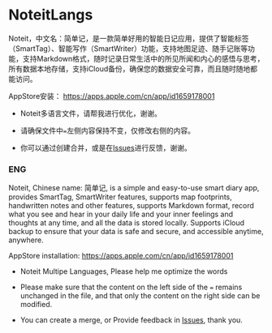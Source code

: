 # NoteitLangs

Noteit，中文名：简单记，是一款简单好用的智能日记应用，提供了智能标签（SmartTag）、智能写作（SmartWriter）功能，支持地图足迹、随手记账等功能，支持Markdown格式，随时记录日常生活中的所见所闻和内心的感悟与思考，所有数据本地存储，支持iCloud备份，确保您的数据安全可靠，而且随时随地都能访问。

AppStore安装： https://apps.apple.com/cn/app/id1659178001

- Noteit多语言文件，请帮我进行优化，谢谢。

- 请确保文件中`=`左侧内容保持不变，仅修改右侧的内容。

- 你可以通过创建合并，或是在[Issues](https://github.com/oblank/NoteitLangs/issues)进行反馈，谢谢。

### ENG

Noteit, Chinese name: 简单记, is a simple and easy-to-use smart diary app, provides SmartTag, SmartWriter features, supports map footprints, handwritten notes and other features, supports Markdown format, record what you see and hear in your daily life and your inner feelings and thoughts at any time, and all the data is stored locally. Supports iCloud backup to ensure that your data is safe and secure, and accessible anytime, anywhere.

AppStore installation: https://apps.apple.com/cn/app/id1659178001

- Noteit Multipe Languages, Please help me optimize the words

- Please make sure that the content on the left side of the `=` remains unchanged in the file, and that only the content on the right side can be modified.

- You can create a merge, or Provide feedback in [Issues](https://github.com/oblank/NoteitLangs/issues), thank you.
